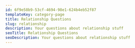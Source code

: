 ```yaml
---
id: 6f9e58b9-53cf-4694-98e1-624b4eb52f87
templateKey: category-page
title: Relationship Questions
slug: relationship
description: Your questions about relationship stuff
seoTitle: Relationship Questions
seoDescription: Your questions about relationship stuff
---
```

